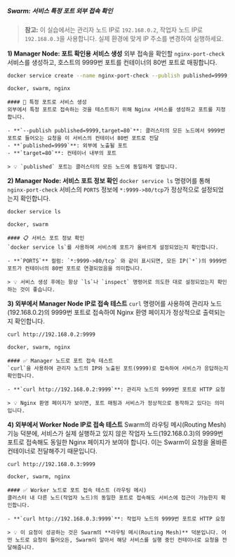 ##### Swarm: 서비스 특정 포트 외부 접속 확인 #####

> **참고:** 이 실습에서는 관리자 노드 IP로 `192.168.0.2`, 작업자 노드 IP로 `192.168.0.3`을 사용합니다. 실제 환경에 맞게 IP 주소를 변경하여 실행하세요.

**1) Manager Node: 포트 확인용 서비스 생성**
외부 접속을 확인할 `nginx-port-check` 서비스를 생성하고, 호스트의 9999번 포트를 컨테이너의 80번 포트로 매핑합니다.

```bash
docker service create --name nginx-port-check --publish published=9999,target=80 nginx
```

```tech
docker, swarm, nginx
```

```desc
#### 🚀 특정 포트로 서비스 생성
외부에서 특정 포트로 접속하는 것을 테스트하기 위해 Nginx 서비스를 생성하고 포트를 지정합니다.

- **`--publish published=9999,target=80`**: 클러스터의 모든 노드에서 9999번 포트로 들어오는 요청을 이 서비스의 컨테이너 80번 포트로 전달
- **`published=9999`**: 외부에 노출될 포트
- **`target=80`**: 컨테이너 내부의 포트

> 💡 `published` 포트는 클러스터의 모든 노드에 동일하게 열립니다.
```

**2) Manager Node: 서비스 포트 정보 확인**
`docker service ls` 명령어를 통해 `nginx-port-check` 서비스의 `PORTS` 정보에 `*:9999->80/tcp`가 정상적으로 설정되었는지 확인합니다.

```bash
docker service ls
```

```tech
docker, swarm
```

```desc
#### 📋 서비스 포트 정보 확인
`docker service ls`를 사용하여 서비스에 포트가 올바르게 설정되었는지 확인합니다.

- **`PORTS`** 컬럼: `*:9999->80/tcp` 와 같이 표시되면, 모든 IP(`*`)의 9999번 포트가 컨테이너의 80번 포트로 연결되었음을 의미합니다.

> 💡 서비스 생성 후에는 항상 `ls`나 `inspect` 명령어로 의도한 대로 설정되었는지 확인하는 것이 좋습니다.
```

**3) 외부에서 Manager Node IP로 접속 테스트**
`curl` 명령어를 사용하여 관리자 노드(192.168.0.2)의 9999번 포트로 접속하여 Nginx 환영 페이지가 정상적으로 출력되는지 확인합니다.

```bash
curl http://192.168.0.2:9999
```

```tech
docker, swarm, nginx
```

```desc
#### ✅ Manager 노드로 포트 접속 테스트
`curl`을 사용하여 관리자 노드의 IP와 노출된 포트(9999)로 접속하여 서비스가 응답하는지 확인합니다.

- **`curl http://192.168.0.2:9999`**: 관리자 노드의 9999번 포트로 HTTP 요청

> 💡 Nginx 환영 페이지가 보이면, 포트 매핑과 서비스가 정상적으로 동작하고 있다는 의미입니다.
```

**4) 외부에서 Worker Node IP로 접속 테스트**
Swarm의 라우팅 메시(Routing Mesh) 기능 덕분에, 서비스가 실제 실행하고 있지 않은 작업자 노드(192.168.0.3)의 9999번 포트로 접속해도 동일한 Nginx 페이지가 보여야 합니다. 이는 Swarm이 요청을 올바른 컨테이너로 전달해주기 때문입니다.

```bash
curl http://192.168.0.3:9999
```

```tech
docker, swarm, nginx
```

```desc
#### ✅ Worker 노드로 포트 접속 테스트 (라우팅 메시)
클러스터 내 다른 노드(작업자 노드)의 동일한 포트로 접속해도 서비스에 접근이 가능한지 확인합니다.

- **`curl http://192.168.0.3:9999`**: 작업자 노드의 9999번 포트로 HTTP 요청

> 💡 이 요청이 성공하는 것은 Swarm의 **라우팅 메시(Routing Mesh)** 덕분입니다. 어떤 노드로 요청이 들어오든, Swarm이 알아서 해당 서비스를 실행 중인 컨테이너로 요청을 전달해줍니다.
```